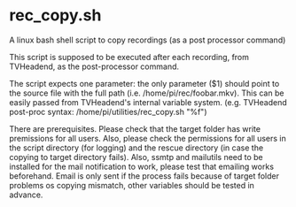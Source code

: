 # rec_copy.sh
A linux bash shell script to copy recordings (as a post processor command)

This script is supposed to be executed after each recording,
from TVHeadend, as the post-processor command.

The script expects one parameter: the only parameter ($1) should point
to the source file with the full path (i.e. /home/pi/rec/foobar.mkv).
This can be easily passed from TVHeadend's internal variable system.
(e.g. TVHeadend post-proc syntax: /home/pi/utilities/rec_copy.sh "%f")

There are prerequisites. Please check that the target folder has
write premissions for all users. Also, please check the permissions for
all users in the script directory (for logging) and the rescue directory
(in case the copying to target directory fails). Also, ssmtp and mailutils
need to be installed for the mail notification to work, please test that
emailing works beforehand. Email is only sent if the process fails because
of target folder problems os copying mismatch, other variables should be
tested in advance.
